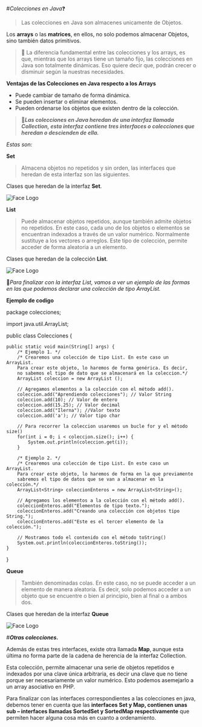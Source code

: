 #*Colecciones en Java*:question:

>Las colecciones en Java son almacenes unicamente de Objetos.

Los **arrays** o las **matrices**, en ellos, no solo podemos almacenar Objetos, sino también datos primitivos.

>:star2: La diferencia fundamental entre las colecciones y los arrays, es que, mientras que los arrays tiene un tamaño fijo, las colecciones en Java son totalmente dinámicas. Eso quiere decir que, podrán crecer o disminuir según la nuestras necesidades.

**Ventajas de las Colecciones en Java respecto a los Arrays**
* Puede cambiar de tamaño de forma dinámica.
* Se pueden insertar o eliminar elementos.
* Pueden ordenarse los objetos que existen dentro de la colección.

>:star2:***Las colecciones en Java heredan de una interfaz llamada Collection, esta interfaz contiene tres interfaces o colecciones que heredan o descienden de ella.***

*Estas son:*

**Set**
>Almacena objetos no repetidos y sin orden, las interfaces que heredan de esta interfaz son las siguientes.

Clases que heredan de la interfaz **Set**.

![Face Logo](https://www.clasesdeinformaticaweb.com/wp-content/uploads/2021/01/image.png)


**List**
>Puede almacenar objetos repetidos, aunque también admite objetos no repetidos. En este caso, cada uno de los objetos o elementos se encuentran indexados a través de un valor numérico. Normalmente sustituye a los vectores o arreglos. Este tipo de colección, permite acceder de forma aleatoria a un elemento.

Clases que heredan de la colección **List**.


![Face Logo](https://www.clasesdeinformaticaweb.com/wp-content/uploads/2021/01/image-1.png)

:star2:*Para finalizar con la interfaz List, vamos a ver un ejemplo de las formas en las que podemos declarar una colección de tipo ArrayList.*

**Ejemplo de codigo**

package colecciones;
 
import java.util.ArrayList;
 
public class Colecciones {
 
    public static void main(String[] args) {
        /* Ejemplo 1. */
        /* Crearemos una colección de tipo List. En este caso un ArrayList.
        Para crear este objeto, lo haremos de forma genérica. Es decir,
        no sabemos el tipo de dato que se almacenará en la coleccion.*/
        ArrayList coleccion = new ArrayList ();
         
        // Agregamos elementos a la colección con el método add().
        coleccion.add("Aprendiendo colecciones"); // Valor String
        coleccion.add(10); // Valor de entero
        coleccion.add(15.25); // Valor decimal
        coleccion.add("Ilerna"); //Valor texto
        coleccion.add('a'); // Valor tipo char
          
        // Para recorrer la coleccion usaremos un bucle for y el método size()
        for(int i = 0; i < coleccion.size(); i++) {
            System.out.println(coleccion.get(i));
        }
         
        /* Ejemplo 2. */
        /* Crearemos una colección de tipo List. En este caso un ArrayList.
        Para crear este objeto, lo haremos de forma en la que previamente
        sabremos el tipo de datos que se van a almacenar en la colección.*/
        ArrayList<String> coleccionEnteros = new ArrayList<String>();
         
        // Agregamos los elementos a la colección con el método add().
        coleccionEnteros.add("Elementos de tipo texto.");
        coleccionEnteros.add("Creando una colección con objetos tipo String.");
        coleccionEnteros.add("Este es el tercer elemento de la colección.");
          
        // Mostramos todo el contenido con el método toString() 
        System.out.println(coleccionEnteros.toString());
    }
}

**Queue**

>También denominadas colas. En este caso, no se puede acceder a un elemento de manera aleatoria. Es decir, solo podemos acceder a un objeto que se encuentre o bien al principio, bien al final o a ambos dos.

Clases que heredan de la interfaz **Queue**

![Face Logo](https://www.clasesdeinformaticaweb.com/wp-content/uploads/2021/01/image-3.png)

#***Otras colecciones.***

Además de estas tres interfaces, existe otra llamada **Map**, aunque esta última no forma parte de la cadena de herencia de la interfaz Collection.

Esta colección, permite almacenar una serie de objetos repetidos e indexados por una clave única arbitraria, es decir una clave que no tiene porque ser necesariamente un valor numérico. Esto podemos asemejarlo a un array asociativo en PHP.

Para finalizar con las interfaces correspondientes a las colecciones en java, debemos tener en cuenta que las **interfaces Set y Map, contienen unas sub – interfaces llamadas SortedSet y SortedMap respectivamente** que permiten hacer alguna cosa más en cuanto a ordenamiento.